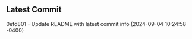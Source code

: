 
## Latest Commit
0efd801 - Update README with latest commit info (2024-09-04 10:24:58 -0400) <Yunxi-Zhou>
